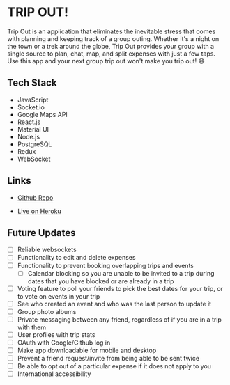 # TRIP OUT!

Trip Out is an application that eliminates the inevitable stress that comes with planning and keeping track of a group outing. Whether it's a night on the town or a trek around the globe, Trip Out provides your group with a single source to plan, chat, map, and split expenses with just a few taps. Use this app and your next group trip out won't make you trip out! :smile:

<!-- ## Features
##would like to reorganize this to better match the homepage etc
* Users can invite other users to become friends. 
    * (The friend request can be canceled by the sender or rejected by the receiver.)
* A user can create a Trip and invite any friend to join the trip. 
    * The friend can accept or reject the invitation, and they can invite any of their friends to the Trip.
* Friends in a given Trip can add Events and Expenses to the trip.
    * Events will appear on the Trip Map and Trip Calendar. 
    * Expenses are tracked by which Friend paid for what, and can also be viewed by Category.
* In the Trip Map, a Friend can choose to pin their location, so other Friends in that Trip can view them on the Trip Map.
* A Friend is able to leave a trip at any time, as long as no expenses have yet been added.
* The Friend who created the Trip is the only one with the ability to mark the Trip as closed and edit details about the Trip such as location and dates.
* The Group Chat is accessible to all Friends in a Trip and the entire group chat history is viewable by all Friends in the Trip.
    * The Group Chat will still be accessible after a Trip is closed if there are any unpaid debts remaining.
* After a Trip is closed, the expenses are divided evenly between the Friends, and a table displays the minimum number of transactions for each person to pay their friends back.
    * Only the person who is owed money may mark the owed money as being paid. -->

## Tech Stack
* JavaScript
* Socket.io
* Google Maps API
* React.js
* Material UI
* Node.js
* PostgreSQL
* Redux
* WebSocket

## Links

- [Github Repo](https://github.com/2107-Capstone/capstone "Trip Out Repo")

- [Live on Heroku](https://trip-out.herokuapp.com/ "Live View")

<!-- - [Bugs](https://github.com/Rohit19060/<project-name>/issues "Issues Page")

- [API](<API Link> "API") -->

<!-- ## Screenshots

![Home Page](/public/readme/homepage/.png "Home Page")

![](/screenshots/2.png)

![](/screenshots/3.png)

## Available Commands

In the project directory, you can run:

### `npm start" : "react-scripts start"`,

The app is built using `create-react-app` so this command Runs the app in Development mode. Open [http://localhost:3000](http://localhost:3000) to view it in the browser. You also need to run the server file as well to completely run the app. The page will reload if you make edits.
You will also see any lint errors in the console.

### `"npm run build": "react-scripts build"`,

Builds the app for production to the `build` folder. It correctly bundles React in production mode and optimizes the build for the best performance. The build is minified and the filenames include the hashes. Your app will be ready to deploy!

### `"npm run test": "react-scripts test"`,

Launches the test runner in the interactive watch mode.

### `"npm run dev": "concurrently "nodemon server" "npm run start"`,

For running the server and app together I am using concurrently this helps a lot in the MERN application as it runs both the server (client and server) concurrently. So you can work on them both together.

### `"serve": "node server"`

For running the server file on you can use this command.

### `npm run serve`

## Built With

- JavaScript
- Node
- NPM
- Webpack
- HTML
- CSS -->

## Future Updates

- [ ] Reliable websockets
- [ ] Functionality to edit and delete expenses
- [ ] Functionality to prevent booking overlapping trips and events
    - [ ] Calendar blocking so you are unable to be invited to a trip during dates that you have blocked or are already in a trip
- [ ] Voting feature to poll your friends to pick the best dates for your trip, or to vote on events in your trip
- [ ] See who created an event and who was the last person to update it
- [ ] Group photo albums
- [ ] Private messaging between any friend, regardless of if you are in a trip with them
- [ ] User profiles with trip stats
- [ ] OAuth with Google/Github log in
- [ ] Make app downloadable for mobile and desktop
- [ ] Prevent a friend request/invite from being able to be sent twice
- [ ] Be able to opt out of a particular expense if it does not apply to you
- [ ] International accessibility

<!-- 
## Developers
**Andy Gao**
- [Profile](https://github.com/rohit19060 "Rohit jain")

**Corinne Tinacci**
- [Profile](https://github.com/rohit19060 "Rohit jain")

**Jonathan Martinez**
- [Profile](https://github.com/rohit19060 "Rohit jain")




Contributions, issues, and feature requests are welcome!

\
\
\
\
\
\
\
\


<!-- ![](readme.gif) -->